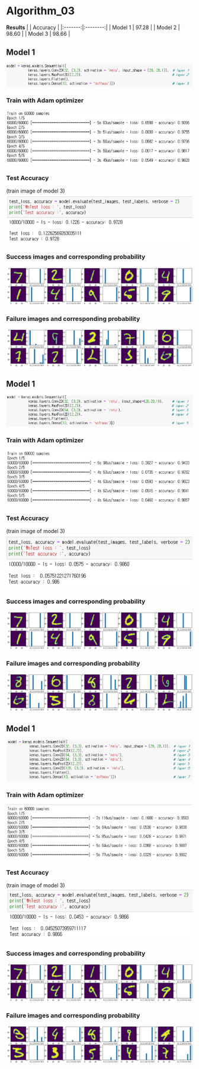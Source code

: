 # Algorithm_03

**Results**
|         | Accuracy |
|:-------:|:--------:|
| Model 1 |   97.28  |
| Model 2 |   98.60  |
| Model 3 |   98.66  |  

## Model 1
![model](images/model1.png)

### Train with Adam optimizer
![train](images/train1.png)

### Test Accuracy
(train image of model 3)  
![test](images/test1.png)

### Success images and corresponding probability
![correct_classified](images/correct1.png)

### Failure images and corresponding probability
![wrong_classified](images/wrong1.png)


## Model 1
![model](images/model2.png)

### Train with Adam optimizer
![train](images/train2.png)

### Test Accuracy
(train image of model 3)  
![test](images/test2.png)

### Success images and corresponding probability
![correct_classified](images/correct2.png)

### Failure images and corresponding probability
![wrong_classified](images/wrong2.png)


## Model 1
![model](images/model3.png)

### Train with Adam optimizer
![train](images/train3.png)

### Test Accuracy
(train image of model 3)  
![test](images/test3.png)

### Success images and corresponding probability
![correct_classified](images/correct3.png)

### Failure images and corresponding probability
![wrong_classified](images/wrong3.png)
